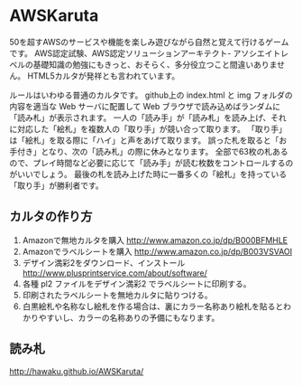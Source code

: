 # AWSKaruta

50を超すAWSのサービスや機能を楽しみ遊びながら自然と覚えて行けるゲームです。
AWS認定試験、AWS認定ソリューションアーキテクト- アソシエイトレベルの基礎知識の勉強にもきっと、おそらく、多分役立つこと間違いありません。
HTML5カルタが発祥とも言われています。

ルールはいわゆる普通のカルタです。
github上の index.html と img フォルダの内容を適当な Web サーバに配置して Web ブラウザで読み込めばランダムに「読み札」が表示されます。
一人の「読み手」が「読み札」を読み上げ、それに対応した「絵札」を複数人の「取り手」が競い合って取ります。
「取り手」は「絵札」を取る際に「ハイ」と声をあげて取ります。
誤った札を取ると「お手付き」となり、次の「読み札」の際に休みとなります。
全部で63枚の札あるので、プレイ時間など必要に応じて「読み手」が読む枚数をコントロールするのがいいでしょう。
最後の札を読み上げた時に一番多くの「絵札」を持っている「取り手」が勝利者です。


## カルタの作り方

1. Amazonで無地カルタを購入 http://www.amazon.co.jp/dp/B000BFMHLE
1. Amazonでラベルシートを購入 http://www.amazon.co.jp/dp/B003VSVAOI
1. デザイン満彩2をダウンロード、インストール http://www.plusprintservice.com/about/software/
1. 各種 pl2 ファイルをデザイン満彩2 でラベルシートに印刷する。
1. 印刷されたラベルシートを無地カルタに貼りつける。
1. 白黒絵札や名称なし絵札を作る場合は、裏にカラー名称あり絵札を貼るとわかりやすいし、カラーの名称ありの予備にもなります。

## 読み札
http://hawaku.github.io/AWSKaruta/
